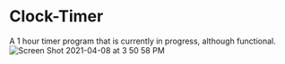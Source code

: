 # Clock-Timer

A 1 hour timer program that is currently in progress, although functional.
![Screen Shot 2021-04-08 at 3 50 58 PM](https://user-images.githubusercontent.com/80994897/114087789-4a9e7080-9882-11eb-8820-24204f9da9c5.png)


